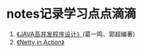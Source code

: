 notes记录学习点点滴滴
=================
1. [《JAVA高并发程序设计》](note1/JAVA高并发程序设计.md)(葛一鸣、郭超编著)
2. [《Netty in Action》](note2/Netty%20in%20Action.md)